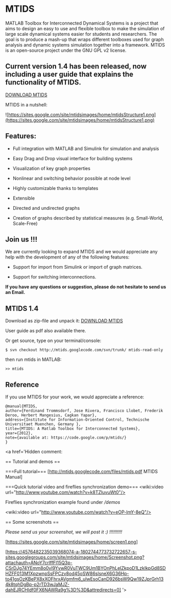 # MTIDS   #
MATLAB Toolbox for Interconnected Dynamical Systems is a project that aims to design an easy to use and flexible toolbox to make the simulation of large scale dynamical systems easier for students and researchers. The goal is to produce a mash-up that wraps different toolboxes used for graph analysis and
dynamic systems simulation together into a framework.
MTIDS is an open-source project under the GNU GPL v2 license.

## **Current version 1.4 has been released, now including a user guide that explains the functionality of MTIDS.** ##

[DOWNLOAD MTIDS](https://drive.google.com/folderview?id=0BzCVenz33N1LSlljQWlwc1NiZms&usp=sharing)


MTIDS in a nutshell:

![https://sites.google.com/site/mtidsimages/home/mtidsStructure1.png](https://sites.google.com/site/mtidsimages/home/mtidsStructure1.png)


## Features: ##

- Full integration with MATLAB and Simulink for simulation and
analysis

- Easy Drag and Drop visual interface for building systems

- Visualization of key graph properties

- Nonlinear and switching behavior possible at node level

- Highly customizable thanks to templates

- Extensible

- Directed and undirected graphs

- Creation of graphs described by statistical measures (e.g. Small-World, Scale-Free)


## Join us !!! ##
We are currently looking to expand MTIDS and we would appreciate any help with the development of any of the following features:

- Support for import from Simulink or import of graph matrices.

- Support for switching interconnections.

**If you have any questions or suggestion, please do not hesitate to send us an Email.**


## MTIDS 1.4 ##


Download as zip-file and unpack it:
[DOWNLOAD MTIDS](https://drive.google.com/folderview?id=0BzCVenz33N1LSlljQWlwc1NiZms&usp=sharing)

User guide as pdf also available there.

Or get source, type on your terminal/console:

`$ svn checkout http://mtids.googlecode.com/svn/trunk/ mtids-read-only`

then run mtids in MATLAB:

`>> mtids`

## Reference ##
If you use MTIDS for your work, we would appreciate a reference:

```
@manual{MTIDS,
author={Ferdinand Trommsdorf, Jose Rivera, Francisco Llobet, Frederik Deroo, Herbert Mangesius, Cagkan Yapar},
address={Institute for Information-Oriented Control, Technische Universitaet Muenchen, Germany },
title={MTIDS: A Matlab Toolbox for Interconnected Systems},
year={2012},
note={available at: https://code.google.com/p/mtids/}
}
```
<a href='Hidden comment: 

== Tutorial and demos ==

===Full tutorial===
[http://mtids.googlecode.com/files/mtids.pdf MTIDS Manual]

===Quick tutorial video and fireflies synchronization demo===
<wiki:video url="http://www.youtube.com/watch?v=k8TZIuvuWt0"/>


Fireflies synchronization example found under */demos*


<wiki:video url="http://www.youtube.com/watch?v=eOP-lmY-8eQ"/>

== Some screenshots ==

*Please send us your screenshot, we will post it :) !!!!!!!!!!*



[https://sites.google.com/site/mtidsimages/home/screen1.png]


[https://4576482235039368074-a-1802744773732722657-s-sites.googlegroups.com/site/mtidsimages/home/Screenshot.png?attachauth=ANoY7crlffFI15Q3p-CSrDJg74YEmm8o0vI9YvwR0VuTWC9Um1BYOnPhLeIZkpoD1LzkIkpGd8SDHZFF013M1XpzwnpSsFPCzv8od45oSW86slsneX6G36Hp-to41gsOzKBePX8xXOFhrxAVgmfm6_ulwEsoCanD926bsW9Qw19ZJprGrh134k8tqhDgBp-p2rTD3wJaMJZ-dahEJRCHldf0FX6NAWRa9g%3D%3D&attredirects=0]
'></a>